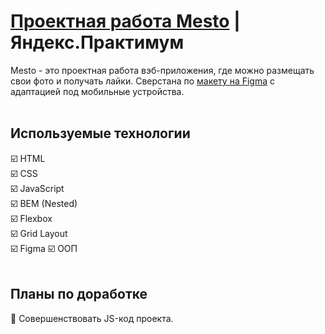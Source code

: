# [Проектная работа Mesto](https://wskymike.github.io/mesto/) | Яндекс.Практимум

Mesto - это проектная работа вэб-приложения, где можно размещать свои фото и получать лайки. Сверстана по  [макету на Figma](https://www.figma.com/file/2cn9N9jSkmxD84oJik7xL7/JavaScript.-Sprint-4) с адаптацией под мобильные устройства.
<br>
<br>
## Используемые технологии
☑️ HTML<br>
☑️ CSS<br>
☑️ JavaScript<br>
☑️ BEM (Nested)<br>
☑️ Flexbox<br>
☑️ Grid Layout<br>
☑️ Figma
☑️ ООП
<br>
<br>
## Планы по доработке
🔲 Совершенствовать JS-код проекта.
